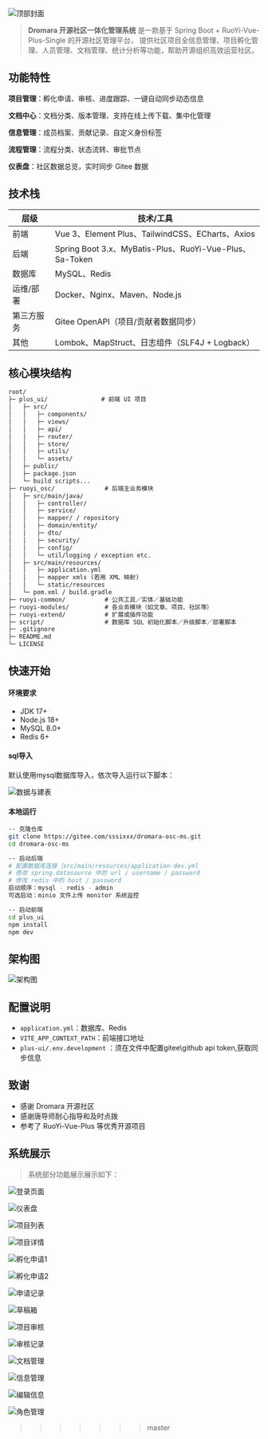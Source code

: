 ![顶部封面](plus-ui/public/readme_pic.jpg)

> **Dromara 开源社区一体化管理系统** 是一款基于 Spring Boot + RuoYi-Vue-Plus-Single 的开源社区管理平台，
>  提供社区项目全信息管理，项目孵化管理、人员管理、文档管理、统计分析等功能，帮助开源组织高效运营社区。

## 功能特性

**项目管理**：孵化申请、审核、进度跟踪、一键自动同步动态信息

**文档中心**：文档分类、版本管理、支持在线上传下载、集中化管理

**信息管理**：成员档案、贡献记录、自定义身份标签

**流程管理**：流程分类、状态流转、审批节点

**仪表盘**：社区数据总览，实时同步 Gitee 数据

## 技术栈

| 层级       | 技术/工具                                               |
| ---------- | ------------------------------------------------------- |
| 前端       | Vue 3、Element Plus、TailwindCSS、ECharts、Axios        |
| 后端       | Spring Boot 3.x、MyBatis-Plus、RuoYi-Vue-Plus、Sa-Token |
| 数据库     | MySQL、Redis                                            |
| 运维/部署  | Docker、Nginx、Maven、Node.js                           |
| 第三方服务 | Gitee OpenAPI（项目/贡献者数据同步）                    |
| 其他       | Lombok、MapStruct、日志组件（SLF4J + Logback）          |

## 核心模块结构

```asp
root/
├─ plus_ui/               # 前端 UI 项目
│   ├─ src/
│   │   ├─ components/
│   │   ├─ views/
│   │   ├─ api/
│   │   ├─ router/
│   │   ├─ store/
│   │   ├─ utils/
│   │   └─ assets/
│   ├─ public/
│   ├─ package.json
│   └─ build scripts...
├─ ruoyi_osc/              # 后端主业务模块
│   ├─ src/main/java/
│   │   ├─ controller/
│   │   ├─ service/
│   │   ├─ mapper/ / repository
│   │   ├─ domain/entity/
│   │   ├─ dto/
│   │   ├─ security/
│   │   ├─ config/
│   │   └─ util/logging / exception etc.
│   ├─ src/main/resources/
│   │   ├─ application.yml
│   │   ├─ mapper xmls (若用 XML 映射)
│   │   └─ static/resources
│   └─ pom.xml / build.gradle
├─ ruoyi-common/           # 公共工具／实体／基础功能
├─ ruoyi-modules/          # 各业务模块（如文章、项目、社区等）
├─ ruoyi-extend/           # 扩展或插件功能
├─ script/                 # 数据库 SQL 初始化脚本／升级脚本／部署脚本
├─ .gitignore
├─ README.md
└─ LICENSE
```

## 快速开始

#### 环境要求

- JDK 17+
- Node.js 18+
- MySQL 8.0+
- Redis 6+

#### sql导入

默认使用mysql数据库导入，依次导入运行以下脚本：

  ![数据与建表](plus-ui/public/data&sql.jpg)

#### 本地运行

```bash
-- 克隆仓库
git clone https://gitee.com/sssixxx/dromara-osc-ms.git
cd dromara-osc-ms

-- 启动后端
# 配置数据库连接（src/main/resources/application-dev.yml 
# 修改 spring.datasource 中的 url / username / password
# 修改 redis 中的 host / password
启动顺序：mysql - redis - admin 
可选启动：minio 文件上传 monitor 系统监控

-- 启动前端
cd plus_ui
npm install
npm dev
```

## 架构图

![架构图](plus-ui/public/arc_pic.png)

## 配置说明

- `application.yml`：数据库、Redis
- `VITE_APP_CONTEXT_PATH`：前端接口地址
- `plus-ui/.env.development` ：须在文件中配置gitee\github api token,获取同步信息

## 致谢

- 感谢 Dromara 开源社区
- 感谢唐导师耐心指导和及时点拨
- 参考了 RuoYi-Vue-Plus 等优秀开源项目

## 系统展示

> 系统部分功能展示展示如下：

![登录页面](plus-ui/sys_login.png)

![仪表盘](plus-ui/public/sys_dashboard.png)

![项目列表](plus-ui/public/sys_projectlist.png)

![项目详情](plus-ui/public/sys_projectdetail.png)

![孵化申请1](plus-ui/public/sys_application1.png)

![孵化申请2](plus-ui/public/sys_application2.png)

![申请记录](plus-ui/public/sys_apprecords.png)

![草稿箱](plus-ui/public/sys_draft.png)

![项目审核](plus-ui/public/sys_auditlist.png)

![审核记录](plus-ui/public/sys_auditrecords.png)

![文档管理](plus-ui/public/sys_docupload.png)

![信息管理](plus-ui/public/sys_peoplelist.png)

![编辑信息](plus-ui/public/sys_peopleedit.png)

![角色管理](plus-ui/public/sys_roleset.png)
>>>>>>> master
